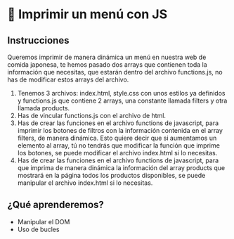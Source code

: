 # :fork_and_knife: Imprimir un menú con JS

## Instrucciones

Queremos imprimir de manera dinámica un menú en nuestra web de comida japonesa, te hemos pasado dos arrays que contienen toda la información que necesitas, que estarán dentro del archivo functions.js, no has de modificar estos arrays del archivo.

1. Tenemos 3 archivos: index.html, style.css con unos estilos ya definidos y functions.js que contiene 2 arrays, una constante llamada filters y otra llamada products.
2. Has de vincular functions.js con el archivo de html.
3. Has de crear las funciones en el archivo functions de javascript, para imprimir los botones de filtros con la información contenida en el array filters, de manera dinámica. Esto quiere decir que si aumentamos un elemento al array, tú no tendrás que modificar la función que imprime los botones, se puede modificar el archivo index.html si lo necesitas.
4. Has de crear las funciones en el archivo functions de javascript, para que imprima de manera dinámica la información del array products que mostrará en la página todos los productos disponibles, se puede manipular el archivo index.html si lo necesitas.

## ¿Qué aprenderemos?

- Manipular el DOM
- Uso de bucles